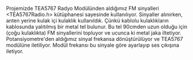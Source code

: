 Projemizde TEA5767 Radyo Modülünden aldığımız FM sinyalleri <TEA5767Radio.h> kütüphanesi sayesinde kullanılıyor.
Sinyaller alınırken, anten yerine kulak içi kulaklık kullanıldık. Çünkü kablolu kulaklıkların kablosunda yalıtılmış bir metal tel bulunur. Bu tel 90cmden uzun olduğu için (çoğu kulaklıkta) FM  sinyallerini topluyor ve ucunca ki metal jaka iltetiyor.
Potansiyometre'den aldığımız sinyal frekansa dönüştürülüyor ve TEA5767 modülüne iletiliyor. Modül frekansı bu sinyale göre ayarlayıp ses çıkışına iletiyor.
